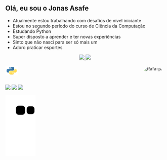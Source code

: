 ## Olá, eu sou o Jonas Asafe



- Atualmente estou trabalhando com desafios de nível iniciante
- Estou no segundo período do curso de Ciência da Computação
- Estudando Python
- Super disposto a aprender e ter novas experiências
- Sinto que não nasci para ser só mais um
- Adoro praticar esportes

<div align="center">
  <a href="https://github.com/Linsjxl">
  <img width="48%" src="https://github-readme-stats.vercel.app/api?username=Linsjxl&show_icons=true&theme=dark&include_all_commits=true&count_private=true"/>
  <img width="48%" src="https://github-readme-stats.vercel.app/api/top-langs/?username=Linsjxl&layout=compact&langs_count=7&theme=dark"/>
</div>
 <div style="display: inline_block"><br>
  <img align="center" alt="Rafa-Python" height="30" width="40" src="https://raw.githubusercontent.com/devicons/devicon/master/icons/python/python-original.svg">
  <img align="right" alt="Rafa-pic" height="150" style="border-radius:50px;" src="https://cdn.discordapp.com/attachments/925435183631597591/951147755903008778/original.webp">
</div>

##

<div>
  

  <a href="https://instagram.com/Asafelins" target="_blank"><img src="https://img.shields.io/badge/-Instagram-%23E4405F?style=for-the-badge&logo=instagram&logoColor=white" target="_blank"></a>
 	<a href="https://www.twitch.tv/Linsjxl" target="_blank"><img src="https://img.shields.io/badge/Twitch-9146FF?style=for-the-badge&logo=twitch&logoColor=white" target="_blank"></a>
  <a href = "jonasasafe@gmail.com"><img src="https://img.shields.io/badge/-Gmail-%23333?style=for-the-badge&logo=gmail&logoColor=white" target="_blank"></a>
  
  ![Snake animation](https://github.com/Linsjxl/Linsjxl/blob/output/github-contribution-grid-snake.svg)  

</div>
